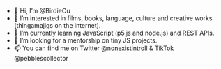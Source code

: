 - 👋 Hi, I’m @BirdieOu
- 👀 I’m interested in films, books, language, culture and creative works (thingamajigs on the internet).
- 🌱 I’m currently learning JavaScript (p5.js and node.js) and REST APIs. 
- 💞️ I’m looking for a mentorship on tiny JS projects.
- 📫 You can find me on Twitter @nonexistintroll & TikTok @pebblescollector

